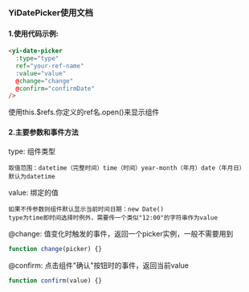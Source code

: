 ### YiDatePicker使用文档

#### 1.使用代码示例:
```html
<yi-date-picker 
  :type="type" 
  ref="your-ref-name" 
  :value="value"
  @change="change" 
  @confirm="confirmDate" 
/>
```
使用this.$refs.你定义的ref名.open()来显示组件
#### 2.主要参数和事件方法
type: 组件类型
```
取值范围：datetime（完整时间）time（时间）year-month（年月）date（年月日）              
默认为datetime
```
value: 绑定的值
```
如果不传参数则组件默认显示当前时间日期：new Date()
type为time即时间选择时例外，需要传一个类似"12:00"的字符串作为value
```
@change: 值变化时触发的事件，返回一个picker实例，一般不需要用到
```js
function change(picker) {}
```
@confirm: 点击组件"确认"按钮时的事件，返回当前value
```js
function confirm(value) {}
```

